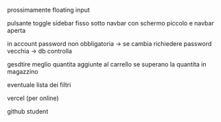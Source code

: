 prossimamente
floating input

pulsante toggle sidebar fisso sotto navbar  con schermo piccolo e navbar aperta 

in account password non obbligatoria -> se cambia richiedere password vecchia -> db controlla

gesdtire meglio quantita aggiunte al carrello se superano la quantita in magazzino

eventuale lista dei filtri

vercel (per online)

github student

